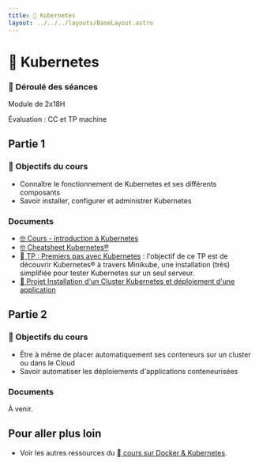```yaml
---
title: 󱃾 Kubernetes
layout: ../../../layouts/BaseLayout.astro
---
```


# 󱃾  Kubernetes

### 📅 Déroulé des séances

Module de 2x18H

Évaluation : CC et TP machine

## Partie 1

### 🎯 Objectifs du cours

- Connaître le fonctionnement de Kubernetes et ses différents composants
- Savoir installer, configurer et administrer Kubernetes

### Documents

- [🤓 Cours - introduction à Kubernetes](/cours/docker/kubernetes-cours)
- [🤓 Cheatsheet Kubernetes®](/cours/docker/kubernetes-cheatsheet)
- [󱃾  TP : Premiers pas avec Kubernetes](/cours/docker/tp_k8s) : l'objectif de ce TP est de découvrir Kubernetes® à travers Minikube, une installation (très) simplifiée pour tester Kubernetes sur un seul serveur.
- [📌 Projet Installation d'un Cluster Kubernetes et déploiement d'une application](/cours/docker/projet_appli_kubernetes)

## Partie 2

### 🎯 Objectifs du cours

- Être à même de placer automatiquement ses conteneurs sur un cluster ou dans le Cloud
- Savoir automatiser les déploiements d'applications conteneurisées

### Documents

À venir.

## Pour aller plus loin

- Voir les autres ressources du [  cours sur Docker & Kubernetes](/cours/docker).
